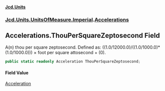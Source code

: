 #### [Jcd.Units](index.md 'index')
### [Jcd.Units.UnitsOfMeasure.Imperial](Jcd.Units.UnitsOfMeasure.Imperial.md 'Jcd.Units.UnitsOfMeasure.Imperial').[Accelerations](Accelerations.md 'Jcd.Units.UnitsOfMeasure.Imperial.Accelerations')

## Accelerations.ThouPerSquareZeptosecond Field

A(n) thou per square zeptosecond. Defined as: ((1.0/12000.0)/((1.0/1000.0)*(1.0/1000.0))) × foot per square attosecond + (0).

```csharp
public static readonly Acceleration ThouPerSquareZeptosecond;
```

#### Field Value
[Acceleration](Acceleration.md 'Jcd.Units.UnitTypes.Acceleration')